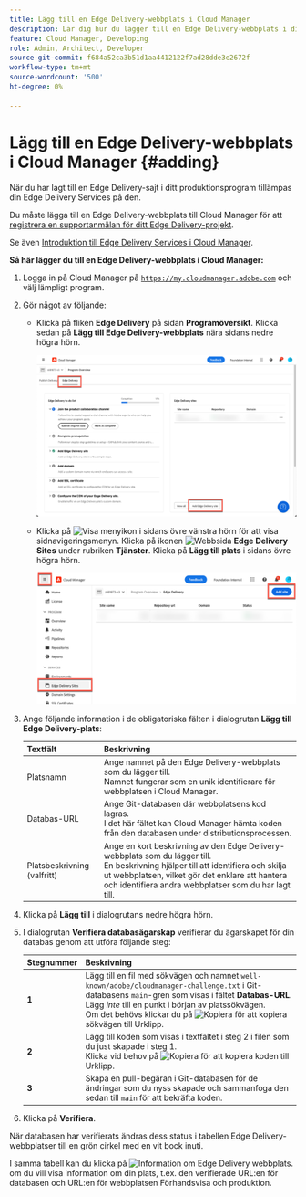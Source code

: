```yaml
---
title: Lägg till en Edge Delivery-webbplats i Cloud Manager
description: Lär dig hur du lägger till en Edge Delivery-webbplats i ditt produktionsprogram eller sandlådeprogram.
feature: Cloud Manager, Developing
role: Admin, Architect, Developer
source-git-commit: f684a52ca3b51d1aa4412122f7ad28dde3e2672f
workflow-type: tm+mt
source-wordcount: '500'
ht-degree: 0%

---
```



# Lägg till en Edge Delivery-webbplats i Cloud Manager {#adding}

När du har lagt till en Edge Delivery-sajt i ditt produktionsprogram tillämpas din Edge Delivery Services på den.

Du måste lägga till en Edge Delivery-webbplats till Cloud Manager för att [registrera en supportanmälan för ditt Edge Delivery-projekt](/help/edge/overview.md##support-ticket).

Se även [Introduktion till Edge Delivery Services i Cloud Manager](/help/implementing/cloud-manager/edge-delivery/introduction-to-edge-delivery-services.md).

**Så här lägger du till en Edge Delivery-webbplats i Cloud Manager:**

1. Logga in på Cloud Manager på [`https://my.cloudmanager.adobe.com`](https://my.cloudmanager.adobe.com/) och välj lämpligt program.
1. Gör något av följande:

   * Klicka på fliken **Edge Delivery** på sidan **Programöversikt**. Klicka sedan på **Lägg till Edge Delivery-webbplats** nära sidans nedre högra hörn.

     ![Lägg till Edge Delivery-webbplats från fliken Edge Delivery](/help/implementing/cloud-manager/assets/cm-eds-add1.png)

   * Klicka på ![Visa menyikon](https://spectrum.adobe.com/static/icons/workflow_18/Smock_ShowMenu_18_N.svg) i sidans övre vänstra hörn för att visa sidnavigeringsmenyn.
Klicka på ikonen ![Webbsida](https://spectrum.adobe.com/static/icons/workflow_18/Smock_WebPages_18_N.svg) **Edge Delivery Sites** under rubriken **Tjänster**.
Klicka på **Lägg till plats** i sidans övre högra hörn.

     ![Lägg till Edge Delivery-webbplats från knappen Edge Delivery Sites](/help/implementing/cloud-manager/assets/cm-eds-add2.png)

1. Ange följande information i de obligatoriska fälten i dialogrutan **Lägg till Edge Delivery-plats**:

   | Textfält | Beskrivning |
   | - | --- |
   | Platsnamn | Ange namnet på den Edge Delivery-webbplats som du lägger till.<br>Namnet fungerar som en unik identifierare för webbplatsen i Cloud Manager. |
   | Databas-URL | Ange Git-databasen där webbplatsens kod lagras.<br>I det här fältet kan Cloud Manager hämta koden från den databasen under distributionsprocessen. |
   | Platsbeskrivning (valfritt) | Ange en kort beskrivning av den Edge Delivery-webbplats som du lägger till.<br>En beskrivning hjälper till att identifiera och skilja ut webbplatsen, vilket gör det enklare att hantera och identifiera andra webbplatser som du har lagt till. |

1. Klicka på **Lägg till** i dialogrutans nedre högra hörn.

1. I dialogrutan **Verifiera databasägarskap** verifierar du ägarskapet för din databas genom att utföra följande steg:

   | Stegnummer | Beskrivning |
   | - | - |
   | **1** | Lägg till en fil med sökvägen och namnet `well-known/adobe/cloudmanager-challenge.txt` i Git-databasens `main`-gren som visas i fältet **Databas-URL**. Lägg *inte* till en punkt i början av platssökvägen.<br>Om det behövs klickar du på ![Kopiera](https://spectrum.adobe.com/static/icons/workflow_18/Smock_Copy_18_N.svg) för att kopiera sökvägen till Urklipp. |
   | **2** | Lägg till koden som visas i textfältet i steg 2 i filen som du just skapade i steg 1.<br>Klicka vid behov på ![Kopiera](https://spectrum.adobe.com/static/icons/workflow_18/Smock_Copy_18_N.svg) för att kopiera koden till Urklipp. |
   | **3** | Skapa en pull-begäran i Git-databasen för de ändringar som du nyss skapade och sammanfoga den sedan till `main` för att bekräfta koden. |

1. Klicka på **Verifiera**.

När databasen har verifierats ändras dess status i tabellen Edge Delivery-webbplatser till en grön cirkel med en vit bock inuti.

I samma tabell kan du klicka på ![Information om Edge Delivery webbplats.](https://spectrum.adobe.com/static/icons/workflow_18/Smock_InfoOutline_18_N.svg) om du vill visa information om din plats, t.ex. den verifierade URL:en för databasen och URL:en för webbplatsen Förhandsvisa och produktion.


